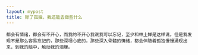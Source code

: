 ```yaml
---
layout: mypost
title: 除了孤独，我还能去做些什么
---
```


    都会有情绪，都会有不开心，而我的不开心我说我可以忘记，至少和林土婵是这样说。但是我发现不是那么容易忘记的，那些深埋心底的，那些深入骨髓的情绪，都会伴随着孤独慢慢涌现出来，到我的脑中，触动我的泪腺。